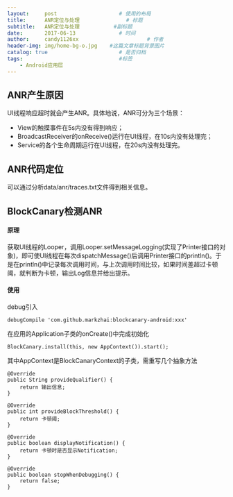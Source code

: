 ```yaml
---
layout:     post                    # 使用的布局
title:      ANR定位与处理               # 标题 
subtitle:   ANR定位与处理           #副标题
date:       2017-06-13              # 时间
author:     candy1126xx                      # 作者
header-img: img/home-bg-o.jpg    #这篇文章标题背景图片
catalog: true                       # 是否归档
tags:                               #标签
    - Android应用层
---
```


## ANR产生原因
UI线程响应超时就会产生ANR。具体地说，ANR可分为三个场景：

* View的触摸事件在5s内没有得到响应；
* BroadcastReceiver的onReceive()运行在UI线程，在10s内没有处理完；
* Service的各个生命周期运行在UI线程，在20s内没有处理完。

## ANR代码定位
可以通过分析data/anr/traces.txt文件得到相关信息。

## BlockCanary检测ANR
#### 原理
获取UI线程的Looper，调用Looper.setMessageLogging(实现了Printer接口的对象)，即可使UI线程在每次dispatchMessage()后调用Printer接口的println()。于是在println()中记录每次调用时间，与上次调用时间比较，如果时间差超过卡顿阈，就判断为卡顿，输出Log信息并给出提示。

#### 使用
debug引入

```
debugCompile 'com.github.markzhai:blockcanary-android:xxx'
```

在应用的Application子类的onCreate()中完成初始化

```
BlockCanary.install(this, new AppContext()).start();
```

其中AppContext是BlockCanaryContext的子类，需重写几个抽象方法

```
@Override
public String provideQualifier() {
	return 输出信息;
}
 
@Override
public int provideBlockThreshold() {
	return 卡顿阈;
}
 
@Override
public boolean displayNotification() {
	return 卡顿时是否显示Notification;
}
 
@Override
public boolean stopWhenDebugging() {
	return false;
}
```

